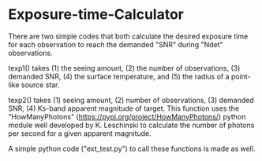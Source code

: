 # Exposure-time-Calculator


There are two simple codes that both calculate the desired exposure time for each observation to reach the demanded "SNR" during "Ndet" observations.

texp1() takes (1) the seeing amount, (2) the number of observations, (3) demanded SNR, (4) the surface temperature, and (5) the radius of a point-like source star. 

texp2() takes (1) seeing amount, (2) number of observations, (3) demanded SNR, (4) Ks-band apparent magnitude of target. This function uses the "HowManyPhotons" (https://pypi.org/project/HowManyPhotons/) python module well developed by K. Leschinski to calculate the number of photons per second for a given apparent magnitude.  

A simple python code ("ext_test.py") to call these functions is made as well.   

